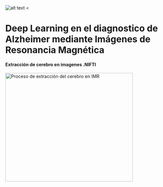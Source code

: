 ![alt text <](https://raw.githubusercontent.com/juadaves91/unir-tfm-alzheimer-diagnostic-deep-learning/main/Recursos/Imagenes/Unir_2021_logo.svg)

<div>
<h1> Deep Learning en el diagnostico de Alzheimer mediante Imágenes de Resonancia Magnética</h1>

<h4>Extracción de cerebro en imagenes .NIFTI</h4>

</div>



<div>
<img src="https://github.com/juadaves91/unir-tfm-alzheimer-diagnostic-deep-learning/blob/9c3594927eda053dd967026fbf8693584e7f9408/Recursos/Imagenes/Extraccion_cerebro.PNG" width="400"
height="341" alt="Proceso de extracción del cerebro en IMR">
</div>

